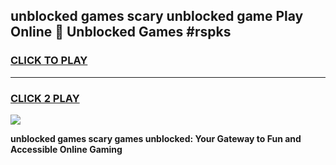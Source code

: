 
## unblocked games scary unblocked game Play Online 👋 Unblocked Games #rspks
<h3>
<a href="https://premium.freeplayer.one?title=unblocked_games_scary&ref=21F">CLICK TO PLAY</a></h3>
<hr>

<h3>
<a href="https://premium.freeplayer.one?title=unblocked_games_scary&ref=21F">CLICK 2 PLAY</a>
  
</h3>

<a href="https://premium.freeplayer.one?title=unblocked_games_scary&ref=21F/"><img src="https://clearcache.store/games.png"></a>


**unblocked games scary games unblocked: Your Gateway to Fun and Accessible Online Gaming**
